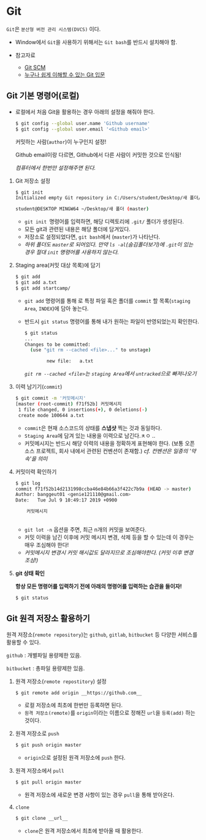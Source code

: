 # Git

`Git`은 `분산형 버전 관리 시스템(DVCS)` 이다.

* Window에서 `Git`을 사용하기 위해서는 `Git bash`를 반드시 설치해야 함.

* 참고자료
  * [Git SCM](https://git-scm.com/book/ko/v2)
  * [누구나 쉽게 이해할 수 있는 Git 입문](https://backlog.com/git-tutorial/kr/intro/intro1_1.html)



## Git 기본 명령어(로컬)

* 로컬에서 처음 Git을 활용하는 경우 아래의 설정을 해줘야 한다.

  ```bash
  $ git config --global user.name 'Github username'
  $ git config --global user.email '<Github email>'
  ```

  커밋하는 사람(`author`)이 누구인지 설정!

  Github email이랑 다르면, Github에서 다른 사람이 커밋한 것으로 인식됨!

  *컴퓨터에서 한번만 설정해주면 된다.*

1. Git 저장소 설정

   ```bash
   $ git init
   Initialized empty Git repository in C:/Users/student/Desktop/새 폴더/.git/
   
   student@DESKTOP MINGW64 ~/Desktop/새 폴더 (master)
   ```

   * `git init `명령어를 입력하면, 해당 디렉토리에 `.git/` 폴더가 생성된다.
   * 모든 git과 관련된 내용은 해당 폴더에 담겨있다.
   * 저장소로 설정되었다면, `git bash`에서 (`master`)가 나타난다.
   * *하위 폴더도 `master`로 되어있다. 만약 `ls -al`(숨김폴더보기)에 `.git`이 있는 경우 절대 `init` 명령어를 사용하지 않는다.*

2. Staging area(커밋 대상 목록)에 담기

   ```bash
   $ git add
   $ git add a.txt
   $ git add startcamp/
   ```

   * `git add` 명령어를 통해 로 특정 파일 혹은 폴더를 `commit` 할 목록(`staging Area`, `INDEX`)에 담아 놓는다.

   * 반드시 `git status` 명령어를 통해 내가 원하는 파일이 반영되었는지 확인한다.

     ```bash
     $ git status
     ...
     Changes to be committed:
       (use "git rm --cached <file>..." to unstage)
     
             new file:   a.txt
     ```

     *`git rm --cached <file>`는 `staging Area`에서 `untracked`으로 빠져나오기*

3. 이력 남기기(`commit`)

   ```bash
   $ git commit -m '커밋메시지'
   [master (root-commit) f71f52b] 커밋메시지
    1 file changed, 0 insertions(+), 0 deletions(-)
    create mode 100644 a.txt
   ```

   * `commit`은 현재 소스코드의 상태를 **스냅샷** 찍는 것과 동일하다.
   * `Staging Area`에 담겨 있는 내용을 이력으로 남긴다.ㅊㅇ ..
   * 커밋메시지는 반드시 해당 이력의 내용을 정확하게 표현해야 한다. (보통 오픈소스 프로젝트, 회사 내에서 관련된 컨벤션이 존재함.) *cf. 컨벤션은 일종의 '약속'을 의미*

4. 커밋이력 확인하기

   ```bash
   $ git log
   commit f71f52b14d2131998ccba46e84b66a3f422c7b9a (HEAD -> master)
   Author: banggeut01 <genie121110@gmail.com>
   Date:   Tue Jul 9 10:49:17 2019 +0900
   
       커밋메시지
    
   ```

   * `git lot -n` 옵션을 주면, 최근 n개의 커밋을 보여준다.
   * 커밋 이력을 남긴 이후에 커밋 메시지 변경, 삭제 등을 할 수 있는데 이 경우는 매우 조심해야 한다!
   * *커밋메시지 변경시 커밋 해시값도 달라지므로 조심해야한다. (커밋 이후 변경 조심!)*

5. **git 상태 확인**

   **항상 모든 명령어를 입력하기 전에 아래의 명령어를 입력하는 습관을 들이자!**

   ```bash
   $ git status
   ```





## Git 원격 저장소 활용하기

원격 저장소(`remote repository`)는 `github`, `gitlab`, `bitbucket` 등 다양한 서비스를 활용할 수 있다.

`github` : 개별파일 용량제한 있음.

`bitbucket` : 총파일 용량제한 있음.

1. 원격 저장소(`remote repostitory`) 설정

   ```bash
   $ git remote add origin __https://github.com__
   ```

   * 로컬 저장소에 최초에 한번만 등록하면 된다.
   * `원격 저장소(remote)`를 `origin`이라는 이름으로 정해진 `url`을 `등록(add)` 하는 것이다.

2. 원격 저장소로 `push`

   ```bash
   $ git push origin master
   ```

   * `origin`으로 설정된 원격 저장소에 `push` 한다.

3. 원격 저장소에서 `pull`

   ```bash
   $ git pull origin master
   ```

   * 원격 저장소에 새로운 변경 사항이 있는 경우 `pull`을 통해 받아온다.

4. `clone`

   ```bash
   $ git clone __url__
   ```

   * `clone`은 원격 저장소에서 최초에 받아올 때 활용한다.

